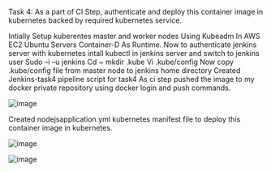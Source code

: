 Task 4:
As a part of CI Step, authenticate and deploy this container image in kubernetes backed by
required kubernetes service.

Intially Setup kuberentes master and worker nodes Using Kubeadm In AWS EC2 Ubuntu Servers Container-D As Runtime.
Now to authenticate jenkins server with kubernetes intall kubectl in jenkins server and switch to jenkins user 
Sudo –i –u jenkins
Cd ~ mkdir .kube
Vi .kube/config 
Now  copy  .kube/config file from master node to jenkins home directory
Created Jenkins-task4 pipeline script for task4 
As ci step  pushed the image to my docker private repository using docker login and push commands.

 ![image](https://github.com/mithun-divya/Ybrant-interview/assets/125994104/f1ca6170-a312-441a-86b7-c918bdcfe1a7)


Created nodejsapplication.yml kubernetes manifest file to deploy this container image in kubernetes.

![image](https://github.com/mithun-divya/Ybrant-interview/assets/125994104/53eed35f-074e-4ab8-b0f9-051d103a16ad)


![image](https://github.com/mithun-divya/Ybrant-interview/assets/125994104/29c7973c-d63d-4228-ac7b-1afd884e53d8)


 


 

 
